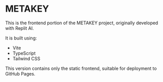# METAKEY

This is the frontend portion of the METAKEY project, originally developed with Replit AI.

It is built using:
- Vite
- TypeScript
- Tailwind CSS

This version contains only the static frontend, suitable for deployment to GitHub Pages.
